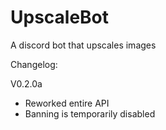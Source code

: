 # UpscaleBot
A discord bot that upscales images

Changelog:

V0.2.0a
- Reworked entire API
- Banning is temporarily disabled